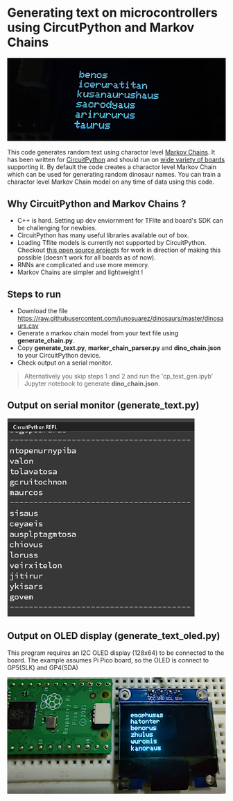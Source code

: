 # Generating text on microcontrollers using CircutPython and  Markov Chains

![](text_gen_title.png)

This code generates random text using charactor level [Markov Chains](https://en.wikipedia.org/wiki/Markov_chain). It has been written for [CircuitPython](https://docs.circuitpython.org/en/latest/README.html) and should run on [wide variety of boards](https://blog.adafruit.com/2019/01/26/circuitpython-is-supported-on-28-boards-and-2-more-that-are-shipping-but-not-in-releases-yet-for-a-total-of-30-different-boards-circuitpython-adafruit-arduino-bwshockley-electronicats-makerd/) supporting it. By default the code creates a charactor level Markov Chain which can be used for generating random dinosaur names. You can train a charactor level Markov Chain model on any time of data  using this code.

## Why CircuitPython and Markov Chains ?
- C++ is hard. Setting up dev enviornment for TFlite and board's SDK can be challenging for newbies.
- CircuitPython has many useful libraries available out of box.
- Loading Tflite models is currently not supported by CircuitPython. Checkout [this open source project](https://github.com/mocleiri/tensorflow-micropython-examples)s for work in direction of making this possible (doesn't work for all boards as of now).
- RNNs are complicated and use more memory.
- Markov Chains are simpler and lightweight !

## Steps to run

- Download the file https://raw.githubusercontent.com/junosuarez/dinosaurs/master/dinosaurs.csv
- Generate a markov chain model from your text file using **generate_chain.py**.  
- Copy **generate_text.py**, **marker_chain_parser.py** and **dino_chain.json** to your CircuitPython device.
- Check output on a serial monitor.

> Alternatively you skip steps 1 and 2 and   run the 'cp_text_gen.ipyb' Jupyter notebook to generate **dino_chain.json**.

## Output on serial monitor (generate_text.py)

![Output on serial monitor](txt_gen_serial_output.png)


## Output on OLED display (generate_text_oled.py)

This program requires an I2C OLED display (128x64) to be connected to the board. The example assumes Pi Pico board, so the OLED is connect to GP5(SLK) and GP4(SDA)

![Pi Pico running circuit python and display random names](pipico_text_generator.png)


